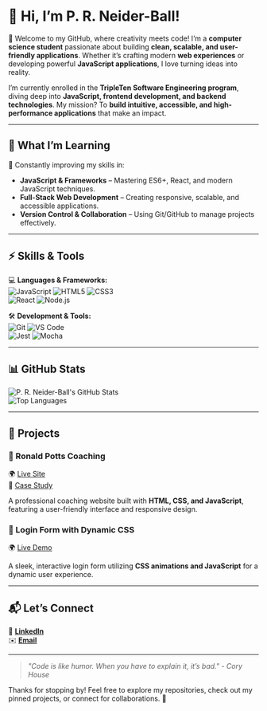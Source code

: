 # 👋 Hi, I’m **P. R. Neider-Ball!**  

🌟 Welcome to my GitHub, where creativity meets code! I’m a **computer science student** passionate about building **clean, scalable, and user-friendly applications**. Whether it’s crafting modern **web experiences** or developing powerful **JavaScript applications**, I love turning ideas into reality.  

I’m currently enrolled in the **TripleTen Software Engineering program**, diving deep into **JavaScript, frontend development, and backend technologies**. My mission? To **build intuitive, accessible, and high-performance applications** that make an impact.  

---

## 🌱 **What I’m Learning**  
🚀 Constantly improving my skills in:  
- **JavaScript & Frameworks** – Mastering ES6+, React, and modern JavaScript techniques.  
- **Full-Stack Web Development** – Creating responsive, scalable, and accessible applications. 
- **Version Control & Collaboration** – Using Git/GitHub to manage projects effectively.  

---

## ⚡ **Skills & Tools**  

💻 **Languages & Frameworks:**  
![JavaScript](https://img.shields.io/badge/JavaScript-ES6+-yellow) ![HTML5](https://img.shields.io/badge/HTML5-orange) ![CSS3](https://img.shields.io/badge/CSS3-blue)  
![React](https://img.shields.io/badge/React-Frontend-blue) ![Node.js](https://img.shields.io/badge/Node.js-green)  

🛠 **Development & Tools:**  
![Git](https://img.shields.io/badge/Git-version--control-red) ![VS Code](https://img.shields.io/badge/VS%20Code-blue)  
![Jest](https://img.shields.io/badge/Jest-Testing-red) ![Mocha](https://img.shields.io/badge/Mocha-Testing-brown)  

---

## 📊 **GitHub Stats**  

![P. R. Neider-Ball's GitHub Stats](https://github-readme-stats.vercel.app/api?username=prneiderball&show_icons=true&theme=radical)  
![Top Languages](https://github-readme-stats.vercel.app/api/top-langs/?username=prneiderball&layout=compact&theme=radical)  

---

## 🚀 **Projects**  

### 🎯 Ronald Potts Coaching  
🌍 [Live Site](https://ronalddpottscoaching.netlify.app/)   
📖 [Case Study](https://docs.google.com/document/d/11TqFc5ZAXmYUv_K62ZFScAZNCRsqKsMi7q60B03D25A/edit?usp=sharing)  

A professional coaching website built with **HTML, CSS, and JavaScript**, featuring a user-friendly interface and responsive design.  

### 🔑 Login Form with Dynamic CSS  
🌍 [Live Demo](https://prneiderball.github.io/login-page/)  

A sleek, interactive login form utilizing **CSS animations and JavaScript** for a dynamic user experience.  

---

## 📬 **Let’s Connect**  

🌟 [**LinkedIn**](https://www.linkedin.com/in/phillip-neider-ball-6372581ab/)  
✉️ [**Email**](mailto:neiderballgroup@gmail.com)  

---

> *"Code is like humor. When you have to explain it, it’s bad." - Cory House*  

Thanks for stopping by! Feel free to explore my repositories, check out my pinned projects, or connect for collaborations. 🚀
